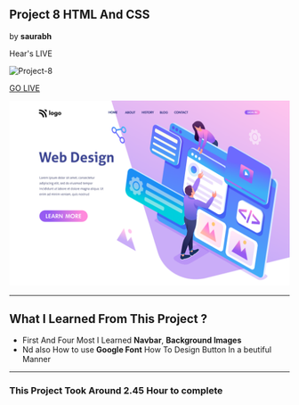 ## Project 8 HTML And CSS

by **saurabh**

Hear's LIVE

![Project-8](https://img.shields.io/static/v1?label=Project-8&message=Hitesh-Sir&color=ff69b4)

[GO LIVE](https://ineuron-web-designing.netlify.app/)

![completeWebsite](./images/8.png)
***

## What I  Learned From This Project ?

- First And Four Most I Learned **Navbar**, **Background Images**
- Nd also How to use **Google Font**
How To Design Button In a beutiful Manner

***

### This Project Took Around **2.45 Hour** to complete
